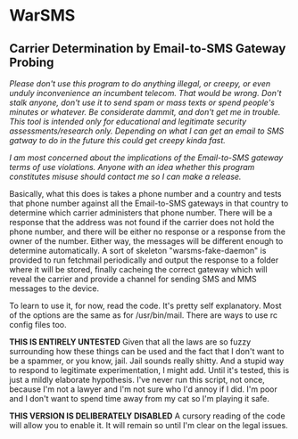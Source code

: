 WarSMS
======

Carrier Determination by Email-to-SMS Gateway Probing
-----------------------------------------------------

*Please don't use this program to do anything illegal, or creepy, or*
*even unduly inconvenience an incumbent telecom. That would be wrong.*
*Don't stalk anyone, don't use it to send spam or mass texts or spend*
*people's minutes or whatever. Be considerate dammit, and don't get me*
*in trouble. This tool is intended only for educational and legitimate*
*security assessments/research only. Depending on what I can get an email*
*to SMS gatway to do in the future this could get creepy kinda fast.*

*I am most concerned about the implications of the Email-to-SMS gateway terms*
*of use violations. Anyone with an idea whether this program constitutes misuse*
*should contact me so I can make a release.*

Basically, what this does is takes a phone number and a country and tests that
phone number against all the Email-to-SMS gateways in that country to determine
which carrier administers that phone number. There will be a response that the
address was not found if the carrier does not hold the phone number, and there
will be either no response or a response from the owner of the number. Either
way, the messages will be different enough to determine automatically. A sort of
skeleton "warsms-fake-daemon" is provided to run fetchmail periodically and
output the response to a folder where it will be stored, finally cacheing the
correct gateway which will reveal the carrier and provide a channel for sending
SMS and MMS messages to the device.

To learn to use it, for now, read the code. It's pretty self explanatory. Most
of the options are the same as for /usr/bin/mail. There are ways to use rc
config files too.

**THIS IS ENTIRELY UNTESTED** Given that all the laws are so fuzzy surrounding
how these things can be used and the fact that I don't want to be a spammer, or
you know, jail. Jail sounds really shitty. And a stupid way to respond to 
legitimate experimentation, I might add. Until it's tested, this is just a
mildly elaborate hypothesis. I've never run this script, not once, because I'm
not a lawyer and I'm not sure who I'd annoy if I did. I'm poor and I don't want
to spend time away from my cat so I'm playing it safe.

**THIS VERSION IS DELIBERATELY DISABLED** A cursory reading of the code will
allow you to enable it. It will remain so until I'm clear on the legal issues.
